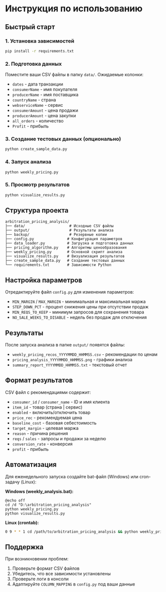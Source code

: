 # Инструкция по использованию

## Быстрый старт

### 1. Установка зависимостей
```bash
pip install -r requirements.txt
```

### 2. Подготовка данных
Поместите ваши CSV файлы в папку `data/`. Ожидаемые колонки:
- `dates` - дата транзакции
- `consumerName` - имя покупателя  
- `producerName` - имя поставщика
- `countryName` - страна
- `webserviceName` - сервис
- `consumerAmount` - цена продажи
- `producerAmount` - цена закупки
- `all_orders` - количество
- `Profit` - прибыль

### 3. Создание тестовых данных (опционально)
```bash
python create_sample_data.py
```

### 4. Запуск анализа
```bash
python weekly_pricing.py
```

### 5. Просмотр результатов
```bash
python visualize_results.py
```

## Структура проекта

```
arbitration_pricing_analysis/
├── data/                    # Исходные CSV файлы
├── output/                  # Результаты анализа
├── backup/                  # Резервные копии
├── config.py               # Конфигурация параметров
├── data_loader.py          # Загрузка и подготовка данных
├── pricing_algorithm.py    # Алгоритмы ценообразования
├── weekly_pricing.py       # Основной скрипт анализа
├── visualize_results.py    # Визуализация результатов
├── create_sample_data.py   # Создание тестовых данных
└── requirements.txt        # Зависимости Python
```

## Настройка параметров

Отредактируйте файл `config.py` для изменения параметров:

- `MIN_MARGIN` / `MAX_MARGIN` - минимальная и максимальная маржа
- `STEP_DOWN_PCT` - процент снижения цены при отсутствии продаж
- `MIN_REQS_TO_KEEP` - минимум запросов для сохранения товара
- `NO_SALE_WEEKS_TO_DISABLE` - недель без продаж для отключения

## Результаты

После запуска анализа в папке `output/` появятся файлы:

- `weekly_pricing_recos_YYYYMMDD_HHMMSS.csv` - рекомендации по ценам
- `pricing_analysis_YYYYMMDD_HHMMSS.png` - графики анализа
- `summary_report_YYYYMMDD_HHMMSS.txt` - текстовый отчет

## Формат результатов

CSV файл с рекомендациями содержит:
- `consumer_id` / `consumer_name` - ID и имя клиента
- `item_id` - товар (страна | сервис)
- `enabled` - включить/отключить товар
- `price_rec` - рекомендуемая цена
- `baseline_cost` - базовая себестоимость
- `target_margin` - целевая маржа
- `reason` - причина решения
- `reqs` / `sales` - запросы и продажи за неделю
- `conversion_rate` - конверсия
- `profit` - прибыль

## Автоматизация

Для еженедельного запуска создайте bat-файл (Windows) или cron-задачу (Linux):

**Windows (weekly_analysis.bat):**
```batch
@echo off
cd /d "D:\arbitration_pricing_analysis"
python weekly_pricing.py
python visualize_results.py
```

**Linux (crontab):**
```bash
0 9 * * 1 cd /path/to/arbitration_pricing_analysis && python weekly_pricing.py
```

## Поддержка

При возникновении проблем:
1. Проверьте формат CSV файлов
2. Убедитесь, что все зависимости установлены
3. Проверьте логи в консоли
4. Адаптируйте `COLUMN_MAPPING` в `config.py` под ваши данные

